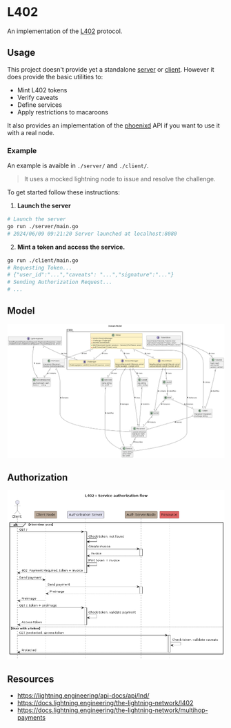 # L402

An implementation of the [L402](https://docs.lightning.engineering/the-lightning-network/l402) protocol.

## Usage

This project doesn't provide yet a standalone [server]() or [client](). However it does provide the basic utilities to:

* Mint L402 tokens
* Verify caveats
* Define services
* Apply restrictions to macaroons

It also provides an implementation of the [phoenixd](https://phoenix.acinq.co/server) API if you want to use it with a real node.

### Example

An example is avaible in `./server/` and `./client/`.

> It uses a mocked lightning node to issue and resolve the challenge.

To get started follow these instructions:

1. **Launch the server**

```sh
# Launch the server
go run ./server/main.go
# 2024/06/09 09:21:20 Server launched at localhost:8080
```

2. **Mint a token and access the service.**

```sh
go run ./client/main.go
# Requesting Token...
# {"user_id":"...","caveats": "...","signature":"..."}
# Sending Authorization Request...
# ...
```

## Model

![mdd](<out/CONTRIBUTING/MDD/Domain Model.png>)

## Authorization

![dss](<out/CONTRIBUTING/Authorization/Authorization Flow.png>)

## Resources

- https://lightning.engineering/api-docs/api/lnd/
- https://docs.lightning.engineering/the-lightning-network/l402
- https://docs.lightning.engineering/the-lightning-network/multihop-payments